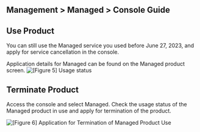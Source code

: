 ## Management > Managed > Console Guide

## Use Product
You can still use the Managed service you used before June 27, 2023, and apply for service cancellation in the console.

Application details for Managed can be found on the Managed product screen.
![[Figure 5] Usage status](http://static.toastoven.net/prod_managed/managed_5_en.png)

## Terminate Product 
Access the console and select Managed.
Check the usage status of the Managed product in use and apply for termination of the product. 

![[Figure 6] Application for Termination of Managed Product Use](http://static.toastoven.net/prod_managed/managed_6_en.png)
